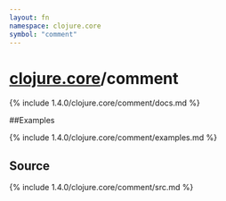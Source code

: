 ```yaml
---
layout: fn
namespace: clojure.core
symbol: "comment"
---
```


# [clojure.core](../)/comment

{% include 1.4.0/clojure.core/comment/docs.md %}

##Examples

{% include 1.4.0/clojure.core/comment/examples.md %}
## Source
{% include 1.4.0/clojure.core/comment/src.md %}

